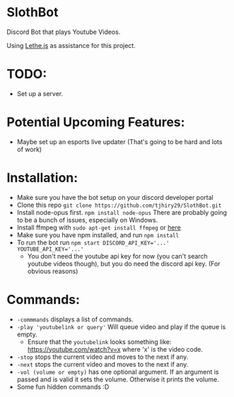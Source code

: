 # SlothBot
Discord Bot that plays Youtube Videos.

Using [Lethe.js](https://github.com/meew0/Lethe) as assistance for this project.

# TODO:
- Set up a server.

# Potential Upcoming Features:
- Maybe set up an esports live updater (That's going to be hard and lots of work)

# Installation:
- Make sure you have the bot setup on your discord developer portal
- Clone this repo `git clone https://github.com/tjhiry29/SlothBot.git`
- Install node-opus first. `npm install node-opus` There are probably going to be a bunch of issues, especially on Windows.
- Install ffmpeg with `sudo apt-get install ffmpeg` or [here](ffmpeg.zeranoe.com/builds/)
- Make sure you have npm installed, and run `npm install`
- To run the bot run `npm start DISCORD_API_KEY='...' YOUTUBE_API_KEY='...'`
	- You don't need the youtube api key for now (you can't search youtube videos though), but you do need the discord api key. (For obvious reasons)

# Commands:
- `-commmands` displays a list of commands.
- `-play 'youtubelink or query'` Will queue video and play if the queue is empty.
    - Ensure that the `youtubelink` looks something like:  https://youtube.com/watch?v=x where 'x' is the video code.
- `-stop` stops the current video and moves to the next if any.
- `-next` stops the current video and moves to the next if any.
- `-vol (volume or empty)` has one optional argument. If an argument is passed and is valid it sets the volume. Otherwise it prints the volume.
- Some fun hidden commands :D